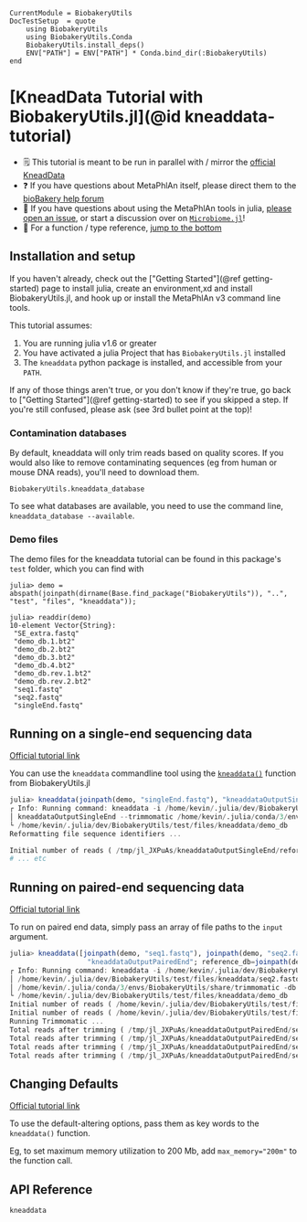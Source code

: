 ```@meta
CurrentModule = BiobakeryUtils
DocTestSetup  = quote
    using BiobakeryUtils
    using BiobakeryUtils.Conda
    BiobakeryUtils.install_deps()
    ENV["PATH"] = ENV["PATH"] * Conda.bind_dir(:BiobakeryUtils)
end
```
# [KneadData Tutorial with BiobakeryUtils.jl](@id kneaddata-tutorial)


- 🗒️ This tutorial is meant to be run in parallel with / mirror the [official KneadData](https://github.com/biobakery/biobakery/wiki/kneaddata)
- ❓️ If you have questions about MetaPhlAn itself, please direct them to the [bioBakery help forum](https://forum.biobakery.org/c/Microbial-community-profiling/MetaPhlAn)
- 🤔 If you have questions about using the MetaPhlAn tools in julia, [please open an issue](https://github.com/EcoJulia/BiobakeryUtils.jl/issues/new/choose),
  or start a discussion over on [`Microbiome.jl`](https://github.com/EcoJulia/Microbiome.jl/discussions/new)!
- 📔 For a function / type reference, [jump to the bottom](#Functions-and-Types)

## Installation and setup

If you haven't already,
check out the ["Getting Started"](@ref getting-started) page to install julia,
create an environment,xd and install BiobakeryUtils.jl,
and hook up or install the MetaPhlAn v3 command line tools.

This tutorial assumes:

1. You are running julia v1.6 or greater
2. You have activated a julia Project that has `BiobakeryUtils.jl` installed
3. The `kneaddata` python package is installed, and accessible from your `PATH`.

If any of those things aren't true, or you don't know if they're true,
go back to ["Getting Started"](@ref getting-started) to see if you skipped a step.
If you're still confused, please ask (see 3rd bullet point at the top)!

### Contamination databases

By default, kneaddata will only trim reads
based on quality scores.
If you would also like to remove contaminating sequences
(eg from human or mouse DNA reads),
you'll need to download them.

```@docs
BiobakeryUtils.kneaddata_database
```

To see what databases are available,
you need to use the command line,
`kneaddata_database --available`.

### Demo files

The demo files for the kneaddata tutorial can be found
in this package's `test` folder,
which you can find with

```jldoctest
julia> demo = abspath(joinpath(dirname(Base.find_package("BiobakeryUtils")), "..", "test", "files", "kneaddata"));

julia> readdir(demo)
10-element Vector{String}:
 "SE_extra.fastq"
 "demo_db.1.bt2"
 "demo_db.2.bt2"
 "demo_db.3.bt2"
 "demo_db.4.bt2"
 "demo_db.rev.1.bt2"
 "demo_db.rev.2.bt2"
 "seq1.fastq"
 "seq2.fastq"
 "singleEnd.fastq"
```

## Running on a single-end sequencing data

[Official tutorial link](https://github.com/biobakery/biobakery/wiki/kneaddata#single-end-reads)

You can use the `kneaddata` commandline tool
using the [`kneaddata()`](@ref) function from BiobakeryUtils.jl

```julia
julia> kneaddata(joinpath(demo, "singleEnd.fastq"), "kneaddataOutputSingleEnd"; reference_db=joinpath(demo, "demo_db"))
┌ Info: Running command: kneaddata -i /home/kevin/.julia/dev/BiobakeryUtils/test/files/kneaddata/singleEnd.fastq -o
│ kneaddataOutputSingleEnd --trimmomatic /home/kevin/.julia/conda/3/envs/BiobakeryUtils/share/trimmomatic -db
└ /home/kevin/.julia/dev/BiobakeryUtils/test/files/kneaddata/demo_db
Reformatting file sequence identifiers ...

Initial number of reads ( /tmp/jl_JXPuAs/kneaddataOutputSingleEnd/reformatted_identifiersjlcp_ry6_singleEnd ): 16902.0
# ... etc
```


## Running on paired-end sequencing data

[Official tutorial link](https://github.com/biobakery/biobakery/wiki/kneaddata#paired-end-reads)

To run on paired end data,
simply pass an array of file paths to the `input` argument.

```julia
julia> kneaddata([joinpath(demo, "seq1.fastq"), joinpath(demo, "seq2.fastq")],
                   "kneaddataOutputPairedEnd"; reference_db=joinpath(demo, "demo_db"))
┌ Info: Running command: kneaddata -i /home/kevin/.julia/dev/BiobakeryUtils/test/files/kneaddata/seq1.fastq -i
│ /home/kevin/.julia/dev/BiobakeryUtils/test/files/kneaddata/seq2.fastq -o kneaddataOutputPairedEnd --trimmomatic
│ /home/kevin/.julia/conda/3/envs/BiobakeryUtils/share/trimmomatic -db
└ /home/kevin/.julia/dev/BiobakeryUtils/test/files/kneaddata/demo_db
Initial number of reads ( /home/kevin/.julia/dev/BiobakeryUtils/test/files/kneaddata/seq1.fastq ): 42473.0
Initial number of reads ( /home/kevin/.julia/dev/BiobakeryUtils/test/files/kneaddata/seq2.fastq ): 42473.0
Running Trimmomatic ...
Total reads after trimming ( /tmp/jl_JXPuAs/kneaddataOutputPairedEnd/seq1_kneaddata.trimmed.1.fastq ): 35341.0
Total reads after trimming ( /tmp/jl_JXPuAs/kneaddataOutputPairedEnd/seq1_kneaddata.trimmed.2.fastq ): 35341.0
Total reads after trimming ( /tmp/jl_JXPuAs/kneaddataOutputPairedEnd/seq1_kneaddata.trimmed.single.1.fastq ): 5385.0
Total reads after trimming ( /tmp/jl_JXPuAs/kneaddataOutputPairedEnd/seq1_kneaddata.trimmed.single.2.fastq ): 847.0
```

## Changing Defaults

[Official tutorial link](https://github.com/biobakery/biobakery/wiki/kneaddata#changing-defaults)

To use the default-altering options,
pass them as key words to the `kneaddata()` function.

Eg, to set maximum memory utilization to 200 Mb,
add `max_memory="200m"` to the function call.


## API Reference

```@docs
kneaddata
```